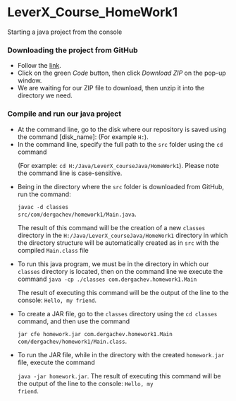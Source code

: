 # LeverX_Course_HomeWork1
Starting a java project from the console

<h3>Downloading the project from GitHub</h3>
<ul>
<li> Follow the <a  href = "https://github.com/DergachevDenis/LeverX_Course_HomeWork1">link</a>.</li>

<li>Click on the green <i>Code</i> button, then click <i>Download ZIP</i> on the pop-up window.</li>

<li>We are waiting for our ZIP file to download, then unzip it into the directory we need.</li>
</ul>


<h3>Compile and run our java project</h3>
<ul>
<li> At the command line, go to the disk where our repository is saved using the command [disk_name]: (For example <code>H:</code>). </li>

<li> In the command line, specify the full path to the <code>src</code> folder using the <code>cd</code> command

(For example: <code>cd H:/Java/LeverX_courseJava/HomeWork1</code>). Please note the command line is case-sensitive.</li>

<li> Being in the directory where the <code>src</code> folder is downloaded from GitHub, run the command:

<code>javac -d classes src/com/dergachev/homework1/Main.java</code>. 

The result of this command will be the creation of a new <code>classes</code> directory in the <code>H:/Java/LeverX_courseJava/HomeWork1</code>  directory in which the directory structure will be automatically created as in <code>src</code> with the compiled <code>Main.class</code> file</li>

<li> To run this java program, we must be in the directory in which our <code>classes</code> directory is located, then on the command line we execute the command <code>java -cp ./classes com.dergachev.homework1.Main</code>

The result of executing this command will be the output of the line to the console: <code>Hello, my friend</code>.</li>

<li> To create a JAR file, go to the <code>classes</code>  directory using the <code>cd classes</code> command, and then use the command 

<code>jar cfe homework.jar com.dergachev.homework1.Main com/dergachev/homework1/Main.class</code>.</li>

<li>To run the JAR file, while in the directory with the created <code>homework.jar</code> file, execute the command 

<code>java -jar homework.jar</code>. The result of executing this command will be the output of the line to the console: <code>Hello, my friend</code>.</li>
</ul>
